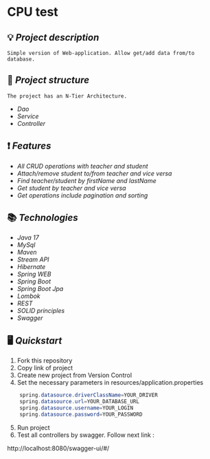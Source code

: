 ﻿#  CPU test
## :bulb: ***Project description***

    Simple version of Web-application. Allow get/add data from/to database.

## :scroll: ***Project structure***

    The project has an N-Tier Architecture.

+ *Dao*
+ *Service*
+ *Controller*

## :exclamation: ***Features***

+ *All CRUD operations with teacher and student*
+ *Attach/remove student to/from teacher and vice versa*
+ *Find teacher/student by firstName and lastName*
+ *Get student by teacher and vice versa*
+ *Get operations include pagination and sorting*

## :books: ***Technologies***

+ *Java 17*
+ *MySql*
+ *Maven*
+ *Stream API*
+ *Hibernate*
+ *Spring WEB*
+ *Spring Boot*
+ *Spring Boot Jpa*
+ *Lombok*
+ *REST*
+ *SOLID principles*
+ *Swagger*

## :desktop_computer: ***Quickstart***

1. Fork this repository
2. Copy link of project
3. Create new project from Version Control
4. Set the necessary parameters in resources/application.properties
```java
    spring.datasource.driverClassName=YOUR_DRIVER
    spring.datasource.url=YOUR_DATABASE_URL
    spring.datasource.username=YOUR_LOGIN
    spring.datasource.password=YOUR_PASSWORD
```

5. Run project
6. Test all controllers by swagger. Follow next link :

http://localhost:8080/swagger-ui/#/
